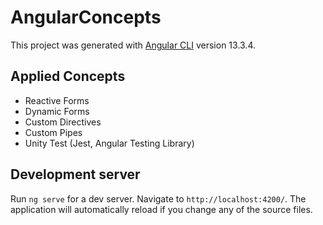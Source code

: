 # AngularConcepts

This project was generated with [Angular CLI](https://github.com/angular/angular-cli) version 13.3.4.

## Applied Concepts

- Reactive Forms
- Dynamic Forms
- Custom Directives
- Custom Pipes
- Unity Test (Jest, Angular Testing Library)

## Development server

Run `ng serve` for a dev server. Navigate to `http://localhost:4200/`. The application will automatically reload if you change any of the source files.

<!--
## Code scaffolding

Run `ng generate component component-name` to generate a new component. You can also use `ng generate directive|pipe|service|class|guard|interface|enum|module`.

## Build

Run `ng build` to build the project. The build artifacts will be stored in the `dist/` directory.

## Running unit tests

Run `ng test` to execute the unit tests via [Karma](https://karma-runner.github.io).

## Running end-to-end tests

Run `ng e2e` to execute the end-to-end tests via a platform of your choice. To use this command, you need to first add a package that implements end-to-end testing capabilities.

## Further help

To get more help on the Angular CLI use `ng help` or go check out the [Angular CLI Overview and Command Reference](https://angular.io/cli) page. -->

